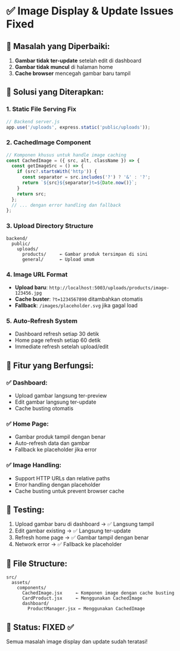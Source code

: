 # ✅ Image Display & Update Issues Fixed

## 🐛 Masalah yang Diperbaiki:
1. **Gambar tidak ter-update** setelah edit di dashboard
2. **Gambar tidak muncul** di halaman home
3. **Cache browser** mencegah gambar baru tampil

## 🔧 Solusi yang Diterapkan:

### 1. **Static File Serving Fix**
```javascript
// Backend server.js
app.use('/uploads', express.static('public/uploads'));
```

### 2. **CachedImage Component**
```javascript
// Komponen khusus untuk handle image caching
const CachedImage = ({ src, alt, className }) => {
  const getImageSrc = () => {
    if (src?.startsWith('http')) {
      const separator = src.includes('?') ? '&' : '?';
      return `${src}${separator}t=${Date.now()}`;
    }
    return src;
  };
  // ... dengan error handling dan fallback
};
```

### 3. **Upload Directory Structure**
```
backend/
  public/
    uploads/
      products/     ← Gambar produk tersimpan di sini
      general/      ← Upload umum
```

### 4. **Image URL Format**
- **Upload baru**: `http://localhost:5003/uploads/products/image-123456.jpg`
- **Cache buster**: `?t=1234567890` ditambahkan otomatis
- **Fallback**: `/images/placeholder.svg` jika gagal load

### 5. **Auto-Refresh System**
- Dashboard refresh setiap 30 detik
- Home page refresh setiap 60 detik
- Immediate refresh setelah upload/edit

## 🚀 Fitur yang Berfungsi:

### ✅ **Dashboard**:
- Upload gambar langsung ter-preview
- Edit gambar langsung ter-update
- Cache busting otomatis

### ✅ **Home Page**:
- Gambar produk tampil dengan benar
- Auto-refresh data dan gambar
- Fallback ke placeholder jika error

### ✅ **Image Handling**:
- Support HTTP URLs dan relative paths
- Error handling dengan placeholder
- Cache busting untuk prevent browser cache

## 🧪 Testing:
1. Upload gambar baru di dashboard → ✅ Langsung tampil
2. Edit gambar existing → ✅ Langsung ter-update  
3. Refresh home page → ✅ Gambar tampil dengan benar
4. Network error → ✅ Fallback ke placeholder

## 📁 File Structure:
```
src/
  assets/
    components/
      CachedImage.jsx     ← Komponen image dengan cache busting
      CardProduct.jsx     ← Menggunakan CachedImage
      dashboard/
        ProductManager.jsx ← Menggunakan CachedImage
```

## 🎯 Status: **FIXED** ✅
Semua masalah image display dan update sudah teratasi!